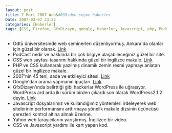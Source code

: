 ```yaml
---
layout: post
title: 7 Mart 2007 Web&#039;den seçme haberler
Date: 2007-03-07 23:32
categories: [Haberler]
tags: [CSS, Firefox, GfxDizayn, google, Haberler, Javascript, php, PodCast, web, WordPress, yahoo]
---
```


-   Odtü üniversitesinde web seminerleri düzenliyormuş. Ankara'da
    olanlar için güzel bir olanak. [Link][]
-   PodCast nedir ve hakkında bir çok bilgiye ulaşabileceğiniz güzel bir
    site. 
-   CSS web sayfası tasarımı hakkında güzel bir ingilizce makale.
    [Link][2]
-   PHP ve CSS kullanarak yazılmış dinamik zemin resmi yapmayı anlatan
    güzel bir İngilizce makale.
-   2007'nin 45 teni, sade ve etkileyici sitesi. [Link][4]
-   Google'dan arama yapmanın ipuçları. [Link][5]
-   GfxDizayn'ında belirttiği gibi hackerlar WordPress ile
    uğraşıyor. WordPress ard arda iki sürüm birden çıkardı son olarak
    WordPress2.1.2 deyin. [Link][6]
-   Javascript dosyalarımız ve kullandığımız yöntemleri irdeleyerek web
    sitelerinin performansını arttırmaya yönelik makale dizsinin
    üçüncüsü çerezleri kontrol altına almak üzerine.
-   Yahoo web tarayıcılarını yarıştırmış. İngilizce bir video.
-   CSS ve Javascript yardımı ile kart yapan kod.


  [Link]: http://www.cclub.metu.edu.tr/ "Link"
  [2]: http://www.netmag.co.uk/zine/home/flexible-fixed-layouts "Link"
  [4]: http://www.smashingmagazine.com/2007/03/05/45-fresh-clean-and-impressive-designs/
    "Link"
  [5]: http://googlesystem.blogspot.com/2007/03/find-facts-using-advanced-search.html
  [6]: http://wordpress.org/development/2007/03/upgrade-212/ "Link"
